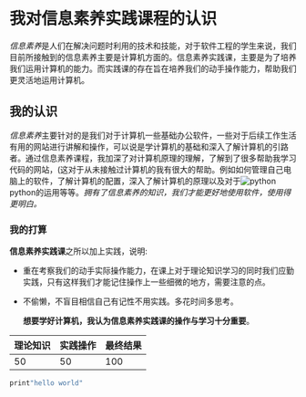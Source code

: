 # 我对信息素养实践课程的认识

 *信息素养*是人们在解决问题时利用的技术和技能，对于软件工程的学生来说，我们目前所接触到的信息素养主要是计算机方面的。信息素养实践课，主要是为了培养我们运用计算机的能力。而实践课的存在旨在培养我们的动手操作能力，帮助我们更灵活地运用计算机。

## 我的认识

  *信息素养*主要针对的是我们对于计算机一些基础办公软件，一些对于后续工作生活有用的网站进行讲解和操作，可以说是学计算机的基础和深入了解计算机的引路者。通过信息素养课程，我加深了对计算机原理的理解，了解到了很多帮助我学习代码的网站，(这对于从未接触过计算机的我有很大的帮助。例如如何管理自己电脑上的软件，了解计算机的配置，深入了解计算机的原理以及对于![python](https://www.runoob.com/wp-content/uploads/2013/11/python.jpg)python的运用等等。*拥有了信息素养的知识，我们才能更好地使用软件，使用得更明白。*

### 我的打算

 **信息素养实践课**之所以加上实践，说明:

- 重在考察我们的动手实际操作能力，在课上对于理论知识学习的同时我们应勤实践，只有这样我们才能记住操作上一些细微的地方，需要注意的点。

- 不偷懒，不盲目相信自己有记性不用实践。多花时间多思考。

  **想要学好计算机，我认为信息素养实践课的操作与学习十分重要**。

| 理论知识 | 实践操作 | 最终结果 |
| -------- | -------- | -------- |
| 50       | 50       | 100      |

```python
print"hello world"
```



